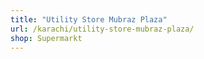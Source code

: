 ```yaml
---
title: "Utility Store Mubraz Plaza"
url: /karachi/utility-store-mubraz-plaza/
shop: Supermarkt
---
```

